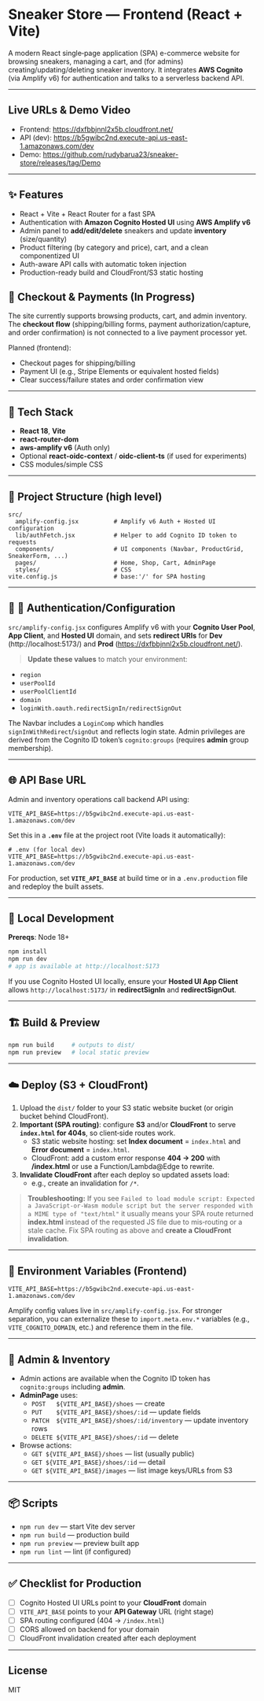 # Sneaker Store — Frontend (React + Vite)

A modern React single‑page application (SPA) e-commerce website for browsing sneakers, managing a cart, and (for admins) creating/updating/deleting sneaker inventory. It integrates **AWS Cognito** (via Amplify v6) for authentication and talks to a serverless backend API.

---

## Live URLs & Demo Video
- Frontend: https://dxfbbjnnl2x5b.cloudfront.net/
- API (dev): https://b5gwibc2nd.execute-api.us-east-1.amazonaws.com/dev
- Demo: https://github.com/rudybarua23/sneaker-store/releases/tag/Demo

---

## ✨ Features
- React + Vite + React Router for a fast SPA
- Authentication with **Amazon Cognito Hosted UI** using **AWS Amplify v6**
- Admin panel to **add/edit/delete** sneakers and update **inventory** (size/quantity)
- Product filtering (by category and price), cart, and a clean componentized UI
- Auth-aware API calls with automatic token injection
- Production-ready build and CloudFront/S3 static hosting

## 🛒 Checkout & Payments (In Progress)
The site currently supports browsing products, cart, and admin inventory.  
The **checkout flow** (shipping/billing forms, payment authorization/capture, and
order confirmation) is not connected to a live payment processor yet.

Planned (frontend):
- Checkout pages for shipping/billing
- Payment UI (e.g., Stripe Elements or equivalent hosted fields)
- Clear success/failure states and order confirmation view

---

## 🧱 Tech Stack
- **React 18**, **Vite**
- **react-router-dom**
- **aws-amplify v6** (Auth only)
- Optional **react-oidc-context** / **oidc-client-ts** (if used for experiments)
- CSS modules/simple CSS

---

## 📁 Project Structure (high level)
```
src/
  amplify-config.jsx          # Amplify v6 Auth + Hosted UI configuration
  lib/authFetch.jsx           # Helper to add Cognito ID token to requests
  components/                 # UI components (Navbar, ProductGrid, SneakerForm, ...)
  pages/                      # Home, Shop, Cart, AdminPage
  styles/                     # CSS
vite.config.js                # base:'/' for SPA hosting
```

---

## 🔐 🔧 Authentication/Configuration
`src/amplify-config.jsx` configures Amplify v6 with your **Cognito User Pool**, **App Client**, and **Hosted UI** domain, and sets **redirect URIs** for **Dev** (http://localhost:5173/) and **Prod** (https://dxfbbjnnl2x5b.cloudfront.net/).

> **Update these values** to match your environment:
- `region`  
- `userPoolId` 
- `userPoolClientId` 
- `domain` 
- `loginWith.oauth.redirectSignIn/redirectSignOut` 

The Navbar includes a `LoginComp` which handles `signInWithRedirect`/`signOut` and reflects login state. Admin privileges are derived from the Cognito ID token’s `cognito:groups` (requires **admin** group membership).

---

## 🌐 API Base URL
Admin and inventory operations call backend API using:
```
VITE_API_BASE=https://b5gwibc2nd.execute-api.us-east-1.amazonaws.com/dev
```
Set this in a **`.env`** file at the project root (Vite loads it automatically):
```
# .env (for local dev)
VITE_API_BASE=https://b5gwibc2nd.execute-api.us-east-1.amazonaws.com/dev
```

For production, set **`VITE_API_BASE`** at build time or in a `.env.production` file and redeploy the built assets.

---

## 🚀 Local Development
**Prereqs**: Node 18+

```bash
npm install
npm run dev
# app is available at http://localhost:5173
```

If you use Cognito Hosted UI locally, ensure your **Hosted UI App Client** allows `http://localhost:5173/` in **redirectSignIn** and **redirectSignOut**.

---

## 🏗️ Build & Preview
```bash
npm run build     # outputs to dist/
npm run preview   # local static preview
```

---

## ☁️ Deploy (S3 + CloudFront)
1. Upload the `dist/` folder to your S3 static website bucket (or origin bucket behind CloudFront).
2. **Important (SPA routing)**: configure **S3** and/or **CloudFront** to serve **`index.html` for 404s**, so client‑side routes work.
   - S3 static website hosting: set **Index document** = `index.html` and **Error document** = `index.html`.
   - CloudFront: add a custom error response **404 → 200** with **/index.html** or use a Function/Lambda@Edge to rewrite.
3. **Invalidate CloudFront** after each deploy so updated assets load:
   - e.g., create an invalidation for `/*`.

> **Troubleshooting:** If you see `Failed to load module script: Expected a JavaScript-or-Wasm module script but the server responded with a MIME type of "text/html"` it usually means your SPA route returned **index.html** instead of the requested JS file due to mis‑routing or a stale cache. Fix SPA routing as above and **create a CloudFront invalidation**.

---

## 🔧 Environment Variables (Frontend)
`VITE_API_BASE=https://b5gwibc2nd.execute-api.us-east-1.amazonaws.com/dev` 

Amplify config values live in `src/amplify-config.jsx`. For stronger separation, you can externalize these to `import.meta.env.*` variables (e.g., `VITE_COGNITO_DOMAIN`, etc.) and reference them in the file.

---

## 🧪 Admin & Inventory
- Admin actions are available when the Cognito ID token has `cognito:groups` including **admin**.
- **AdminPage** uses:
  - `POST   ${VITE_API_BASE}/shoes` — create
  - `PUT    ${VITE_API_BASE}/shoes/:id` — update fields
  - `PATCH  ${VITE_API_BASE}/shoes/:id/inventory` — update inventory rows
  - `DELETE ${VITE_API_BASE}/shoes/:id` — delete
- Browse actions:
  - `GET ${VITE_API_BASE}/shoes` — list (usually public)
  - `GET ${VITE_API_BASE}/shoes/:id` — detail
  - `GET ${VITE_API_BASE}/images` — list image keys/URLs from S3

---

## 📦 Scripts
- `npm run dev` — start Vite dev server
- `npm run build` — production build
- `npm run preview` — preview built app
- `npm run lint` — lint (if configured)

---

## ✅ Checklist for Production
- [ ] Cognito Hosted UI URLs point to your **CloudFront** domain
- [ ] `VITE_API_BASE` points to your **API Gateway** URL (right stage)
- [ ] SPA routing configured (404 → `/index.html`)
- [ ] CORS allowed on backend for your domain
- [ ] CloudFront invalidation created after each deployment

---

## License
MIT 
